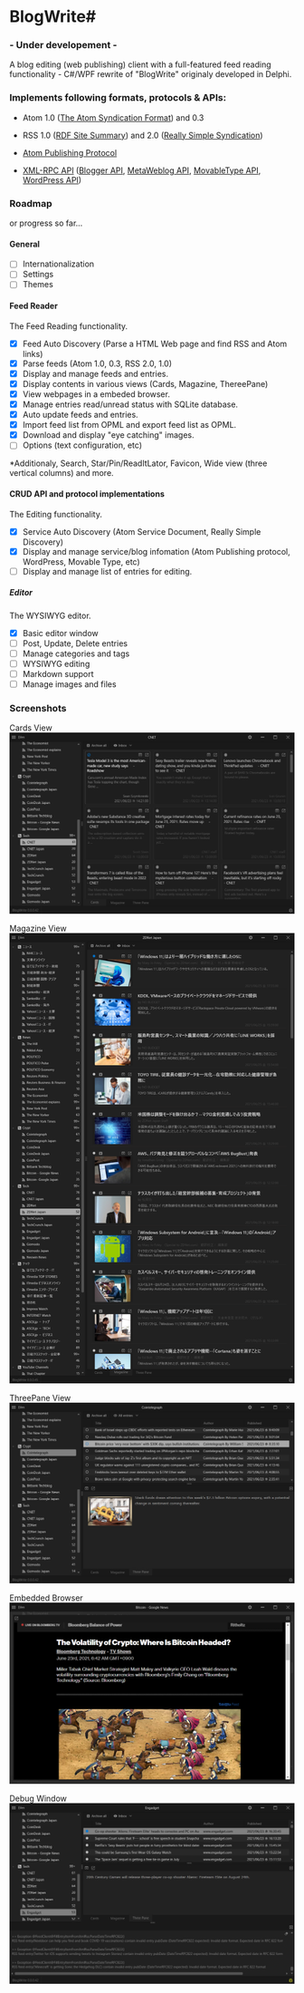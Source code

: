 # BlogWrite#

### - Under developement -
  
A blog editing (web publishing) client with a full-featured feed reading functionality - C#/WPF rewrite of "BlogWrite" originaly developed in Delphi.


### Implements following formats, protocols & APIs:  

* Atom 1.0 ([The Atom Syndication Format](https://tools.ietf.org/html/rfc4287)) and 0.3

* RSS 1.0 ([RDF Site Summary](https://www.w3.org/2001/09/rdfprimer/rss.html)) and 2.0 ([Really Simple Syndication](https://validator.w3.org/feed/docs/rss2.html))

* [Atom Publishing Protocol](https://tools.ietf.org/html/rfc5023)

* [XML-RPC API](https://codex.wordpress.org/XML-RPC_Support)
([Blogger API](https://codex.wordpress.org/XML-RPC_Blogger_API),
[MetaWeblog API](https://codex.wordpress.org/XML-RPC_MetaWeblog_API),
[MovableType API](https://codex.wordpress.org/XML-RPC_MovableType_API),
[WordPress API](https://codex.wordpress.org/XML-RPC_WordPress_API))

### Roadmap

or progress so far...

#### General

- [ ] Internationalization
- [ ] Settings
- [ ] Themes

#### Feed Reader

The Feed Reading functionality.

- [x] Feed Auto Discovery (Parse a HTML Web page and find RSS and Atom links)
- [x] Parse feeds (Atom 1.0, 0.3, RSS 2.0, 1.0)
- [x] Display and manage feeds and entries. 
- [x] Display contents in various views (Cards, Magazine, ThereePane)
- [x] View webpages in a embeded browser. 
- [x] Manage entries read/unread status with SQLite database.
- [x] Auto update feeds and entries.
- [x] Import feed list from OPML and export feed list as OPML. 
- [x] Download and display "eye catching" images. 
- [ ] Options (text configuration, etc)

*Additionaly, Search, Star/Pin/ReadItLator, Favicon, Wide view (three vertical columns) and more.

#### CRUD API and protocol implementations

The Editing functionality.

- [x] Service Auto Discovery (Atom Service Document, Really Simple Discovery)
- [x] Display and manage service/blog infomation (Atom Publishing protocol, WordPress, Movable Type, etc)
- [ ] Display and manage list of entries for editing.

##### Editor

The WYSIWYG editor.

- [x] Basic editor window
- [ ] Post, Update, Delete entries
- [ ] Manage categories and tags
- [ ] WYSIWYG editing
- [ ] Markdown support
- [ ] Manage images and files

### Screenshots  

Cards View
![BlogWrite_CardsView](https://github.com/torum/BlogWrite/blob/master/docs/images/BlogWrite_Cards.png?raw=true) 

Magazine View
![BlogWrite_MagazineView](https://github.com/torum/BlogWrite/blob/master/docs/images/BlogWrite_Magazine.png?raw=true) 

ThreePane View
![BlogWrite_ThreePane](https://github.com/torum/BlogWrite/blob/master/docs/images/BlogWrite_ThreePane.png?raw=true) 

Embedded Browser
![BlogWrite_Embedded_Browser](https://github.com/torum/BlogWrite/blob/master/docs/images/BlogWrite_Embedded.png?raw=true) 

Debug Window
![BlogWrite_DebugWindow](https://github.com/torum/BlogWrite/blob/master/docs/images/DebugWindow.png?raw=true) 


